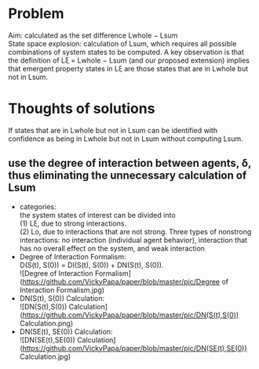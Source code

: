 # Problem
Aim: calculated as the set difference Lwhole − Lsum  
State space explosion: calculation of Lsum, which requires all possible combinations of system states to be computed. A key observation is that the definition of Lξ = Lwhole − Lsum (and our proposed extension) implies that emergent property states in Lξ are those states that are in Lwhole but not in Lsum.  

# Thoughts of solutions
If states that are in Lwhole but not in Lsum can be identified with confidence as being in Lwhole but not in Lsum without computing Lsum.  

## use the degree of interaction between agents, δ, thus eliminating the unnecessary calculation of Lsum  
* categories:  
the system states of interest can be divided into  
(1) Lξ, due to strong interactions.  
(2) Lo, due to interactions that are not strong. 
Three types of nonstrong interactions: no interaction (individual agent behavior), interaction that has no overall effect on the system, and weak interaction  
* Degree of Interaction Formalism:  
D(S(t), S(0)) = DI(S(t), S(0)) + DN(S(t), S(0)).  
![Degree of Interaction Formalism](https://github.com/VickyPapa/paper/blob/master/pic/Degree of Interaction Formalism.jpg)  
* DN(S(t), S(0)) Calculation:  
![DN(S(t),S(0)) Calculation](https://github.com/VickyPapa/paper/blob/master/pic/DN(S(t),S(0)) Calculation.png)  
* DN(SE(t), SE(0)) Calculation:  
![DN(SE(t),SE(0)) Calculation](https://github.com/VickyPapa/paper/blob/master/pic/DN(SE(t),SE(0)) Calculation.jpg)  

 

